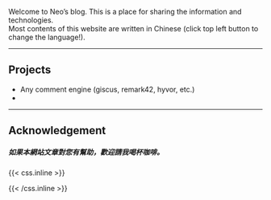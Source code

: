 Welcome to Neo’s blog. This is a place for sharing the information and technologies.   
Most contents of this website are written in Chinese (click top left  button to change the language!).

---

## Projects
- Any comment engine (giscus, remark42, hyvor, etc.)
- 
---

## Acknowledgement
#####    如果本網站文章對您有幫助，歡迎請我喝杯咖啡。


{{< css.inline >}}
<style>
.canon { background: white; width: 100%; height: auto; }
</style>
{{< /css.inline >}}